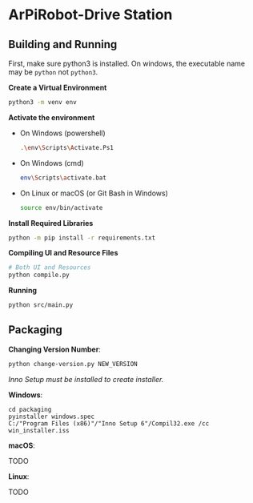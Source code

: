 # ArPiRobot-Drive Station

## Building and Running

First, make sure python3 is installed. On windows, the executable name may be `python` not `python3`.


**Create a Virtual Environment**
```sh
python3 -m venv env
```

**Activate the environment**

- On Windows (powershell)
    ```sh
    .\env\Scripts\Activate.Ps1
    ```

- On Windows (cmd)
    ```sh
    env\Scripts\activate.bat
    ```

- On Linux or macOS (or Git Bash in Windows)
    ```sh
    source env/bin/activate
    ```

**Install Required Libraries**
```sh
python -m pip install -r requirements.txt
```

**Compiling UI and Resource Files**

```sh
# Both UI and Resources
python compile.py
```

**Running**

```sh
python src/main.py
```


## Packaging

**Changing Version Number**:

```sh
python change-version.py NEW_VERSION
```

*Inno Setup must be installed to create installer.*

**Windows**:
```shell
cd packaging
pyinstaller windows.spec
C:/"Program Files (x86)"/"Inno Setup 6"/Compil32.exe /cc win_installer.iss
```

**macOS**:

TODO

**Linux**:

TODO